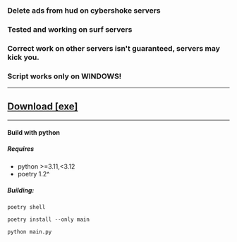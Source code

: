 ### Delete ads from hud on cybershoke servers
### Tested and working on surf servers
### Correct work on other servers isn't guaranteed, servers may kick you.
### Script works only on WINDOWS!
---
<a href ="https://github.com/KyuGG/cybershoke_ads_remove/releases/download/v2.0/cybershoke_ads_remove.zip">Download [exe]</a>
---
---
<a id="python"></a>
#### Build with python
##### Requires
* python >=3.11,<3.12
* poetry 1.2^
##### Building:
`poetry shell`<br>

`poetry install --only main`

`python main.py`